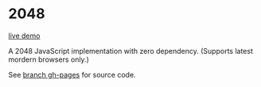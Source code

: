 # 2048

[live demo](https://arrowrowe.github.io/2048)

A 2048 JavaScript implementation with zero dependency.
(Supports latest mordern browsers only.)

See [branch gh-pages](https://github.com/arrowrowe/2048/tree/gh-pages) for source code.
